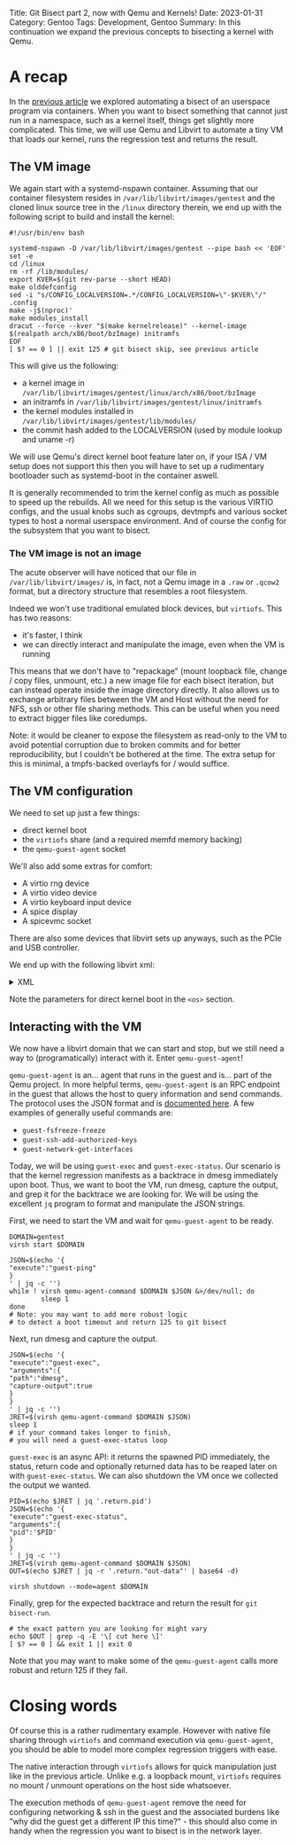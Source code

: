 Title: Git Bisect part 2, now with Qemu and Kernels!
Date: 2023-01-31
Category: Gentoo
Tags: Development, Gentoo
Summary: In this continuation we expand the previous concepts to bisecting a kernel with Qemu.

# A recap

In the [previous article](/git-bisect-with-gentoo-and-systemd.html) we explored automating a bisect of an userspace program via containers. When you want to bisect something that cannot just run in a namespace, such as a kernel itself, things get slightly more complicated. This time, we will use Qemu and Libvirt to automate a tiny VM that loads our kernel, runs the regression test and returns the result.

## The VM image

We again start with a systemd-nspawn container. Assuming that our container filesystem resides in `/var/lib/libvirt/images/gentest` and the cloned linux source tree in the `/linux` directory therein, we end up with the following script to build and install the kernel:

```
#!/usr/bin/env bash

systemd-nspawn -D /var/lib/libvirt/images/gentest --pipe bash << 'EOF'
set -e
cd /linux
rm -rf /lib/modules/
export KVER=$(git rev-parse --short HEAD)
make olddefconfig
sed -i "s/CONFIG_LOCALVERSION=.*/CONFIG_LOCALVERSION=\"-$KVER\"/" .config
make -j$(nproc)'
make modules_install
dracut --force --kver "$(make kernelrelease)" --kernel-image $(realpath arch/x86/boot/bzImage) initramfs
EOF
[ $? == 0 ] || exit 125 # git bisect skip, see previous article
```

This will give us the following:

- a kernel image in `/var/lib/libvirt/images/gentest/linux/arch/x86/boot/bzImage`
- an initramfs in `/var/lib/libvirt/images/gentest/linux/initramfs`
- the kernel modules installed in `/var/lib/libvirt/images/gentest/lib/modules/`
- the commit hash added to the LOCALVERSION (used by module lookup and uname -r)

We will use Qemu's direct kernel boot feature later on, if your ISA / VM setup does not support this then you will have to set up a rudimentary bootloader such as systemd-boot in the container aswell.

It is generally recommended to trim the kernel config as much as possible to speed up the rebuilds. All we need for this setup is the various VIRTIO configs, and the usual knobs such as cgroups, devtmpfs and various socket types to host a normal userspace environment. And of course the config for the subsystem that you want to bisect.

### The VM image is not an image

The acute observer will have noticed that our file in `/var/lib/libvirt/images/` is, in fact, not a Qemu image in a `.raw` or `.qcow2` format, but a directory structure that resembles a root filesystem.

Indeed we won't use traditional emulated block devices, but `virtiofs`. This has two reasons:
- it's faster, I think
- we can directly interact and manipulate the image, even when the VM is running

This means that we don't have to "repackage" (mount loopback file, change / copy files, unmount, etc.) a new image file for each bisect iteration, but can instead operate inside the image directory directly. It also allows us to exchange arbitrary files between the VM and Host without the need for NFS, ssh or other file sharing methods. This can be useful when you need to extract bigger files like coredumps.

Note: it would be cleaner to expose the filesystem as read-only to the VM to avoid potential corruption due to broken commits and for better reproducibility, but I couldn't be bothered at the time. The extra setup for this is minimal, a tmpfs-backed overlayfs for / would suffice.

## The VM configuration

We need to set up just a few things:
- direct kernel boot
- the `virtiofs` share (and a required memfd memory backing)
- the `qemu-guest-agent` socket

We'll also add some extras for comfort:
- A virtio rng device
- A virtio video device
- A virtio keyboard input device
- A spice display
- A spicevmc socket

There are also some devices that libvirt sets up anyways, such as the PCIe and USB controller.

We end up with the following libvirt xml:

<details>
    <summary>XML</summary>

```
<domain type="kvm">
  <name>gentest</name>
  <uuid>df146158-d71e-4adb-8850-a758ae523f7c</uuid>
  <metadata>
    <libosinfo:libosinfo xmlns:libosinfo="http://libosinfo.org/xmlns/libvirt/domain/1.0">
      <libosinfo:os id="http://gentoo.org/gentoo/rolling"/>
    </libosinfo:libosinfo>
  </metadata>
  <memory unit="KiB">1048576</memory>
  <currentMemory unit="KiB">1048576</currentMemory>
  <memoryBacking>
    <source type="memfd"/>
    <access mode="shared"/>
  </memoryBacking>
  <vcpu placement="static">4</vcpu>
  <os>
    <type arch="x86_64" machine="pc-q35-7.2">hvm</type>
    <kernel>/var/lib/libvirt/images/gentest/linux/arch/x86/boot/bzImage</kernel>
    <initrd>/var/lib/libvirt/images/gentest/linux/initramfs</initrd>
    <cmdline>rootfstype=virtiofs root=root rw</cmdline>
    <boot dev="hd"/>
  </os>
  <features>
    <acpi/>
    <apic/>
    <vmport state="off"/>
  </features>
  <cpu mode="host-passthrough" check="none" migratable="on"/>
  <clock offset="utc">
    <timer name="rtc" tickpolicy="catchup"/>
    <timer name="pit" tickpolicy="delay"/>
    <timer name="hpet" present="no"/>
  </clock>
  <on_poweroff>destroy</on_poweroff>
  <on_reboot>restart</on_reboot>
  <on_crash>destroy</on_crash>
  <pm>
    <suspend-to-mem enabled="no"/>
    <suspend-to-disk enabled="no"/>
  </pm>
  <devices>
    <emulator>/usr/bin/qemu-system-x86_64</emulator>
    <controller type="usb" index="0" model="qemu-xhci" ports="15">
      <address type="pci" domain="0x0000" bus="0x02" slot="0x00" function="0x0"/>
    </controller>
    <controller type="pci" index="0" model="pcie-root"/>
    <controller type="pci" index="1" model="pcie-root-port">
      <model name="pcie-root-port"/>
      <target chassis="1" port="0x10"/>
      <address type="pci" domain="0x0000" bus="0x00" slot="0x02" function="0x0" multifunction="on"/>
    </controller>
    <controller type="pci" index="2" model="pcie-root-port">
      <model name="pcie-root-port"/>
      <target chassis="2" port="0x11"/>
      <address type="pci" domain="0x0000" bus="0x00" slot="0x02" function="0x1"/>
    </controller>
    <controller type="pci" index="3" model="pcie-root-port">
      <model name="pcie-root-port"/>
      <target chassis="3" port="0x12"/>
      <address type="pci" domain="0x0000" bus="0x00" slot="0x02" function="0x2"/>
    </controller>
    <controller type="pci" index="4" model="pcie-root-port">
      <model name="pcie-root-port"/>
      <target chassis="4" port="0x13"/>
      <address type="pci" domain="0x0000" bus="0x00" slot="0x02" function="0x3"/>
    </controller>
    <controller type="pci" index="5" model="pcie-root-port">
      <model name="pcie-root-port"/>
      <target chassis="5" port="0x14"/>
      <address type="pci" domain="0x0000" bus="0x00" slot="0x02" function="0x4"/>
    </controller>
    <controller type="pci" index="6" model="pcie-root-port">
      <model name="pcie-root-port"/>
      <target chassis="6" port="0x15"/>
      <address type="pci" domain="0x0000" bus="0x00" slot="0x02" function="0x5"/>
    </controller>
    <controller type="pci" index="7" model="pcie-root-port">
      <model name="pcie-root-port"/>
      <target chassis="7" port="0x16"/>
      <address type="pci" domain="0x0000" bus="0x00" slot="0x02" function="0x6"/>
    </controller>
    <controller type="pci" index="8" model="pcie-root-port">
      <model name="pcie-root-port"/>
      <target chassis="8" port="0x17"/>
      <address type="pci" domain="0x0000" bus="0x00" slot="0x02" function="0x7"/>
    </controller>
    <controller type="pci" index="9" model="pcie-root-port">
      <model name="pcie-root-port"/>
      <target chassis="9" port="0x18"/>
      <address type="pci" domain="0x0000" bus="0x00" slot="0x03" function="0x0" multifunction="on"/>
    </controller>
    <controller type="pci" index="10" model="pcie-root-port">
      <model name="pcie-root-port"/>
      <target chassis="10" port="0x19"/>
      <address type="pci" domain="0x0000" bus="0x00" slot="0x03" function="0x1"/>
    </controller>
    <controller type="pci" index="11" model="pcie-root-port">
      <model name="pcie-root-port"/>
      <target chassis="11" port="0x1a"/>
      <address type="pci" domain="0x0000" bus="0x00" slot="0x03" function="0x2"/>
    </controller>
    <controller type="pci" index="12" model="pcie-root-port">
      <model name="pcie-root-port"/>
      <target chassis="12" port="0x1b"/>
      <address type="pci" domain="0x0000" bus="0x00" slot="0x03" function="0x3"/>
    </controller>
    <controller type="pci" index="13" model="pcie-root-port">
      <model name="pcie-root-port"/>
      <target chassis="13" port="0x1c"/>
      <address type="pci" domain="0x0000" bus="0x00" slot="0x03" function="0x4"/>
    </controller>
    <controller type="pci" index="14" model="pcie-root-port">
      <model name="pcie-root-port"/>
      <target chassis="14" port="0x1d"/>
      <address type="pci" domain="0x0000" bus="0x00" slot="0x03" function="0x5"/>
    </controller>
    <controller type="virtio-serial" index="0">
      <address type="pci" domain="0x0000" bus="0x03" slot="0x00" function="0x0"/>
    </controller>
    <controller type="sata" index="0">
      <address type="pci" domain="0x0000" bus="0x00" slot="0x1f" function="0x2"/>
    </controller>
    <filesystem type="mount" accessmode="passthrough">
      <driver type="virtiofs"/>
      <source dir="/var/lib/libvirt/images/gentest"/>
      <target dir="root"/>
      <address type="pci" domain="0x0000" bus="0x01" slot="0x00" function="0x0"/>
    </filesystem>
    <channel type="unix">
      <target type="virtio" name="org.qemu.guest_agent.0"/>
      <address type="virtio-serial" controller="0" bus="0" port="1"/>
    </channel>
    <channel type="spicevmc">
      <target type="virtio" name="com.redhat.spice.0"/>
      <address type="virtio-serial" controller="0" bus="0" port="2"/>
    </channel>
    <input type="keyboard" bus="virtio">
      <address type="pci" domain="0x0000" bus="0x06" slot="0x00" function="0x0"/>
    </input>
    <input type="mouse" bus="ps2"/>
    <input type="keyboard" bus="ps2"/>
    <graphics type="spice" autoport="yes">
      <listen type="address"/>
      <image compression="off"/>
    </graphics>
    <audio id="1" type="spice"/>
    <video>
      <model type="virtio" heads="1" primary="yes"/>
      <address type="pci" domain="0x0000" bus="0x00" slot="0x01" function="0x0"/>
    </video>
    <memballoon model="virtio">
      <address type="pci" domain="0x0000" bus="0x04" slot="0x00" function="0x0"/>
    </memballoon>
    <rng model="virtio">
      <backend model="random">/dev/urandom</backend>
      <address type="pci" domain="0x0000" bus="0x05" slot="0x00" function="0x0"/>
    </rng>
  </devices>
</domain>
```

</details>

Note the parameters for direct kernel boot in the `<os>` section.

## Interacting with the VM

We now have a libvirt domain that we can start and stop, but we still need a way to (programatically) interact with it. Enter `qemu-guest-agent`!

`qemu-guest-agent` is an... agent that runs in the guest and is... part of the Qemu project. In more helpful terms, `qemu-guest-agent` is an RPC endpoint in the guest that allows the host to query information and send commands. The protocol uses the JSON format and is [documented here](https://qemu.readthedocs.io/en/latest/interop/qemu-ga-ref.html). A few examples of generally useful commands are:

- `guest-fsfreeze-freeze`
- `guest-ssh-add-authorized-keys`
- `guest-network-get-interfaces`

Today, we will be using `guest-exec` and `guest-exec-status`. Our scenario is that the kernel regression manifests as a backtrace in dmesg immediately upon boot. Thus, we want to boot the VM, run dmesg, capture the output, and grep it for the backtrace we are looking for. We will be using the excellent `jq` program to format and manipulate the JSON strings.

First, we need to start the VM and wait for `qemu-guest-agent` to be ready.

```
DOMAIN=gentest
virsh start $DOMAIN

JSON=$(echo '{
"execute":"guest-ping"
}
' | jq -c '')
while ! virsh qemu-agent-command $DOMAIN $JSON &>/dev/null; do
        sleep 1
done
# Note: you may want to add more robust logic
# to detect a boot timeout and return 125 to git bisect
```

Next, run dmesg and capture the output.

```
JSON=$(echo '{
"execute":"guest-exec",
"arguments":{
"path":"dmesg",
"capture-output":true
}
}
' | jq -c '')
JRET=$(virsh qemu-agent-command $DOMAIN $JSON)
sleep 1
# if your command takes longer to finish,
# you will need a guest-exec-status loop
```

`guest-exec` is an async API: it returns the spawned PID immediately, the status, return code and optionally returned data has to be reaped later on with `guest-exec-status`. We can also shutdown the VM once we collected the output we wanted.

```
PID=$(echo $JRET | jq '.return.pid')
JSON=$(echo '{
"execute":"guest-exec-status",
"arguments":{
"pid":'$PID'
}
}
' | jq -c '')
JRET=$(virsh qemu-agent-command $DOMAIN $JSON)
OUT=$(echo $JRET | jq -r '.return."out-data"' | base64 -d)

virsh shutdown --mode=agent $DOMAIN
```

Finally, grep for the expected backtrace and return the result for `git bisect-run`.

```
# the exact pattern you are looking for might vary
echo $OUT | grep -q -E '\[ cut here \]'
[ $? == 0 ] && exit 1 || exit 0
```

Note that you may want to make some of the `qemu-guest-agent` calls more robust and return 125 if they fail.

# Closing words

Of course this is a rather rudimentary example. However with native file sharing through `virtiofs` and command execution via `qemu-guest-agent`, you should be able to model more complex regression triggers with ease.

The native interaction through `virtiofs` allows for quick manipulation just like in the previous article. Unlike e.g. a loopback mount, `virtiofs` requires no mount / unmount operations on the host side whatsoever.

The execution methods of `qemu-guest-agent` remove the need for configuring networking & ssh in the guest and the associated burdens like "why did the guest get a different IP this time?" - this should also come in handy when the regression you want to bisect is in the network layer.